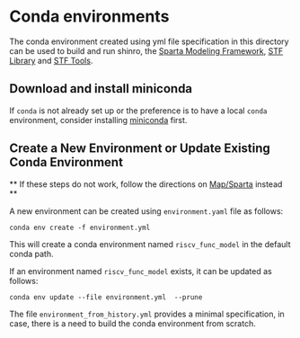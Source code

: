 # Conda environments

The conda environment created using yml file specification in this
directory can be used to build and run shinro, the [Sparta Modeling
Framework](https://github.com/sparcians/map/tree/master/sparta), [STF
Library](https://github.com/sparcians/stf_lib) and [STF
Tools](https://github.com/sparcians/stf_tools).

## Download and install miniconda

If `conda` is not already set up or the preference is to have a local
`conda` environment, consider installing [miniconda](https://docs.conda.io/en/latest/miniconda.html) first.

## Create a New Environment or Update Existing Conda Environment

** If these steps do not work, follow the directions on
   [Map/Sparta](https://github.com/sparcians/map/tree/master#building-map)
   instead **

A new environment can be created using `environment.yaml` file as follows:

```
conda env create -f environment.yml
```

This will create a conda environment named `riscv_func_model` in the default conda path.

If an environment named `riscv_func_model` exists, it can be updated as follows:

```
conda env update --file environment.yml  --prune
```

The file `environment_from_history.yml` provides a minimal specification, in case, there is a need to build the conda environment from scratch.
